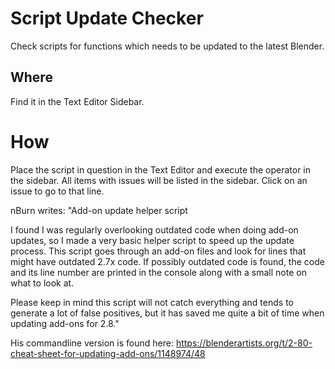 # Script Update Checker
Check scripts for functions which needs to be updated to the latest Blender.

## Where

Find it in the Text Editor Sidebar.

# How

Place the script in question in the Text Editor and execute the operator in the sidebar. 
All items with issues will be listed in the sidebar. 
Click on an issue to go to that line. 

nBurn writes:
"Add-on update helper script

I found I was regularly overlooking outdated code when doing add-on updates, so I made a very basic helper script to speed up the update process. This script goes through an add-on files and look for lines that might have outdated 2.7x code. If possibly outdated code is found, the code and its line number are printed in the console along with a small note on what to look at.

Please keep in mind this script will not catch everything and tends to generate a lot of false positives, but it has saved me quite a bit of time when updating add-ons for 2.8."

His commandline version is found here: 
https://blenderartists.org/t/2-80-cheat-sheet-for-updating-add-ons/1148974/48
